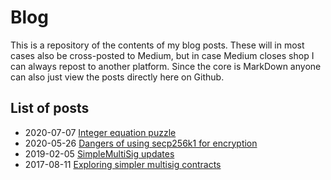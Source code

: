 # Blog

This is a repository of the contents of my blog posts. These will in most cases also be cross-posted to Medium, but in case Medium closes shop I can always repost to another platform. Since the core is MarkDown anyone can also just view the posts directly here on Github.

## List of posts

* 2020-07-07 [Integer equation puzzle](2020_07_07_integer_equation_puzzle/integer_equation_puzzle.md)
* 2020-05-26 [Dangers of using secp256k1 for encryption](2020_05_26_secp256k1_twist_attacks/secp256k1_twist_attacks.md)
* 2019-02-05 [SimpleMultiSig updates](2019_02_05_simple_multisig_updates/simple_multisig_updates.md)
* 2017-08-11 [Exploring simpler multisig contracts](2017_08_11_exploring_simpler_multisig_contracts/exploring_simpler_multisig_contracts.md)
